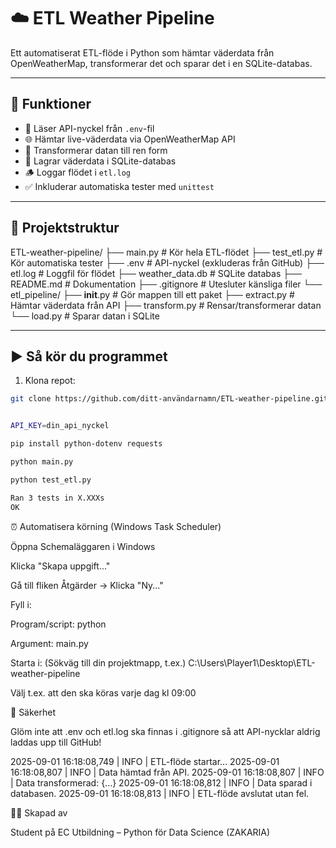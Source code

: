 # ☁️ ETL Weather Pipeline

Ett automatiserat ETL-flöde i Python som hämtar väderdata från OpenWeatherMap, transformerar det och sparar det i en SQLite-databas.

---

## 🔧 Funktioner

- 🔑 Läser API-nyckel från `.env`-fil
- 🌐 Hämtar live-väderdata via OpenWeatherMap API
- 🧹 Transformerar datan till ren form
- 💾 Lagrar väderdata i SQLite-databas
- 🪵 Loggar flödet i `etl.log`
- ✅ Inkluderar automatiska tester med `unittest`

---

## 📂 Projektstruktur



ETL-weather-pipeline/
├── main.py               # Kör hela ETL-flödet
├── test_etl.py           # Kör automatiska tester
├── .env                  # API-nyckel (exkluderas från GitHub)
├── etl.log               # Loggfil för flödet
├── weather_data.db       # SQLite databas
├── README.md             # Dokumentation
├── .gitignore            # Utesluter känsliga filer
└── etl_pipeline/
    ├── __init__.py       # Gör mappen till ett paket
    ├── extract.py        # Hämtar väderdata från API
    ├── transform.py      # Rensar/transformerar datan
    └── load.py           # Sparar datan i SQLite


---

## ▶️ Så kör du programmet

1. Klona repot:
```bash
git clone https://github.com/ditt-användarnamn/ETL-weather-pipeline.git


API_KEY=din_api_nyckel

pip install python-dotenv requests

python main.py

python test_etl.py

Ran 3 tests in X.XXXs
OK


```

⏰ Automatisera körning (Windows Task Scheduler)

Öppna Schemaläggaren i Windows

Klicka "Skapa uppgift..."

Gå till fliken Åtgärder → Klicka "Ny..."

Fyll i:

Program/script:
python

Argument:
main.py

Starta i:
(Sökväg till din projektmapp, t.ex.)
C:\Users\Player1\Desktop\ETL-weather-pipeline

Välj t.ex. att den ska köras varje dag kl 09:00


🔐 Säkerhet

Glöm inte att .env och etl.log ska finnas i .gitignore så att API-nycklar aldrig laddas upp till GitHub!


2025-09-01 16:18:08,749 | INFO | ETL-flöde startar...
2025-09-01 16:18:08,807 | INFO | Data hämtad från API.
2025-09-01 16:18:08,807 | INFO | Data transformerad: {...}
2025-09-01 16:18:08,812 | INFO | Data sparad i databasen.
2025-09-01 16:18:08,813 | INFO | ETL-flöde avslutat utan fel.

👨‍💻 Skapad av

Student på EC Utbildning – Python för Data Science (ZAKARIA)



